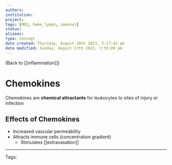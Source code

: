 ```yaml
---
authors: 
institution: 
project: 
tags: [MED, heme_lymph, immunol]
status: 
aliases: 
type: Concept
date created: Thursday, August 10th 2023, 5:17:42 pm
date modified: Sunday, August 27th 2023, 7:55:09 pm
---
```


(Back to [[inflammation]])

# Chemokines

Chemokines are **chemical attractants** for leukocytes to sites of injury or infection
## Effects of Chemokines
- Increased vascular permeability
- Attracts immune cells (concentration gradient)
	- Stimulates [[extravasation]]

---
Tags: